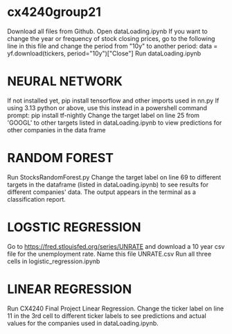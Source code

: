 # cx4240group21
Download all files from Github.
Open dataLoading.ipynb
If you want to change the year or frequency of stock closing prices, go to the following line in this file and change the period from "10y" to another period:
data = yf.download(tickers, period="10y")["Close"]
Run dataLoading.ipynb

# NEURAL NETWORK
If not installed yet, pip install tensorflow and other imports used in nn.py
If using 3.13 python or above, use this instead in a powershell command prompt: pip install tf-nightly
Change the target label on line 25 from 'GOOGL' to other targets listed in dataLoading.ipynb to view predictions for other companies in the data frame

# RANDOM FOREST
Run StocksRandomForest.py
Change the target label on line 69 to different targets in the dataframe (listed in dataLoading.ipynb) to see results for different companies' data. 
The output appears in the terminal as a classification report. 

# LOGSTIC REGRESSION
Go to https://fred.stlouisfed.org/series/UNRATE and download a 10 year csv file for the unemployment rate. Name this file UNRATE.csv
Run all three cells in logistic_regression.ipynb

# LINEAR REGRESSION
Run CX4240 Final Project Linear Regression. Change the ticker label on line 11 in the 3rd cell to different ticker labels to see predictions and actual values for the companies used in dataLoading.ipynb. 
